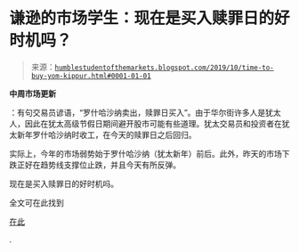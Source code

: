 <!--yml

分类：未分类

日期：2024-05-18 02:25:10

-->

# 谦逊的市场学生：现在是买入赎罪日的好时机吗？

> 来源：[`humblestudentofthemarkets.blogspot.com/2019/10/time-to-buy-yom-kippur.html#0001-01-01`](https://humblestudentofthemarkets.blogspot.com/2019/10/time-to-buy-yom-kippur.html#0001-01-01)

**中周市场更新**

：有句交易员谚语，“罗什哈沙纳卖出，赎罪日买入”。由于华尔街许多人是犹太人，因此在犹太高级节假日期间避开股市可能有些道理。犹太交易员和投资者在犹太新年罗什哈沙纳时收工，在今天的赎罪日之后回归。

实际上，今年的市场弱势始于罗什哈沙纳（犹太新年）前后。此外，昨天的市场下跌正好在趋势线支撑位止跌，并且今天有所反弹。

现在是买入赎罪日的好时机吗。

全文可在此找到

[在此](https://humblestudentofthemarkets.com/2019/10/09/time-to-buy-yom-kippur/)

.
